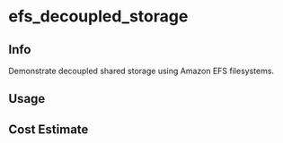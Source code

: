 # efs_decoupled_storage

## Info

Demonstrate decoupled shared storage using Amazon EFS filesystems.

## Usage

## Cost Estimate